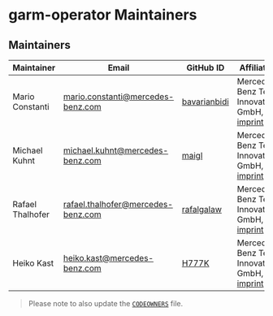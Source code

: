 <!-- SPDX-License-Identifier: MIT --->
# garm-operator Maintainers

## Maintainers

| Maintainer       | Email                                | GitHub ID                                       | Affiliation                                                                                                              | Joined     |
|------------------|--------------------------------------|-------------------------------------------------|--------------------------------------------------------------------------------------------------------------------------|------------|
| Mario Constanti  | <mario.constanti@mercedes-benz.com>  | [bavarianbidi](https://github.com/bavarianbidi) | Mercedes-Benz Tech Innovation GmbH, [imprint](https://github.com/mercedes-benz/foss/blob/master/PROVIDER_INFORMATION.md) | 2023-07-27 |
| Michael Kuhnt    | <michael.kuhnt@mercedes-benz.com>    | [maigl](https://github.com/maigl)               | Mercedes-Benz Tech Innovation GmbH, [imprint](https://github.com/mercedes-benz/foss/blob/master/PROVIDER_INFORMATION.md) | 2023-07-27 |
| Rafael Thalhofer | <rafael.thalhofer@mercedes-benz.com> | [rafalgalaw](https://github.com/rafalgalaw)     | Mercedes-Benz Tech Innovation GmbH, [imprint](https://github.com/mercedes-benz/foss/blob/master/PROVIDER_INFORMATION.md) | 2023-09-22 |
| Heiko Kast       | <heiko.kast@mercedes-benz.com>       | [H777K](https://github.com/H777K)               | Mercedes-Benz Tech Innovation GmbH, [imprint](https://github.com/mercedes-benz/foss/blob/master/PROVIDER_INFORMATION.md) | 2023-10-04 |

> Please note to also update the [`CODEOWNERS`](CODEOWNERS) file.
